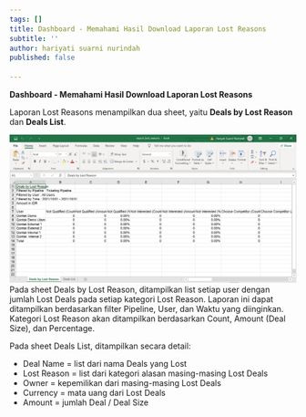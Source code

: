 ```yaml
---
tags: []
title: Dashboard - Memahami Hasil Download Laporan Lost Reasons
subtitle: ''
author: hariyati suarni nurindah
published: false

---
```

**Dashboard - Memahami Hasil Download Laporan Lost Reasons**

Laporan Lost Reasons menampilkan dua sheet, yaitu **Deals by Lost Reason** dan **Deals List**.

![](/uploads/source1.PNG)Pada sheet Deals by Lost Reason, ditampilkan list setiap user dengan jumlah Lost Deals pada setiap kategori Lost Reason. Laporan ini dapat ditampilkan berdasarkan filter Pipeline, User, dan Waktu yang diinginkan. Kategori Lost Reason akan ditampilkan berdasarkan Count, Amount (Deal Size), dan Percentage.

Pada sheet Deals List, ditampilkan secara detail:

* Deal Name = list dari nama Deals yang Lost
* Lost Reason = list dari kategori alasan masing-masing Lost Deals
* Owner = kepemilikan dari masing-masing Lost Deals
* Currency = mata uang dari Lost Deals
* Amount = jumlah Deal / Deal Size